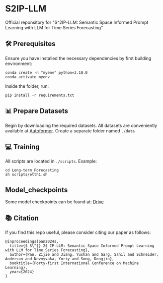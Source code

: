 # S2IP-LLM
Official reponsitory for "S^2IP-LLM: Semantic Space Informed Prompt Learning with LLM for Time Series Forecasting"




## 🛠 Prerequisites

Ensure you have installed the necessary dependencies by first building environment:

```
conda create -n "myenv" python=3.10.0
conda activate myenv
```
Inside the folder, run:
```
pip install -r requirements.txt
```

## 📊 Prepare Datasets

Begin by downloading the required datasets. All datasets are conveniently available at [Autoformer](https://drive.google.com/drive/folders/1ZOYpTUa82_jCcxIdTmyr0LXQfvaM9vIy). Create a separate folder named `./data` 



## 💻 Training

All scripts are located in `./scripts`. Example:

```shell
cd Long-term_Forecasting 
sh scripts/etth1.sh
```

## Model_checkpoints

Some model checkpoints can be found at:
[Drive](https://shorturl.at/cDd46)




## 📚 Citation
If you find this repo useful, please consider citing our paper as follows:
```
@inproceedings{pan2024s,
  title={$ S\^{} 2$ IP-LLM: Semantic Space Informed Prompt Learning with LLM for Time Series Forecasting},
  author={Pan, Zijie and Jiang, Yushan and Garg, Sahil and Schneider, Anderson and Nevmyvaka, Yuriy and Song, Dongjin},
  booktitle={Forty-first International Conference on Machine Learning},
  year={2024}
}
```
